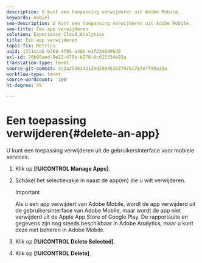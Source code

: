 ```yaml
---
description: U kunt een toepassing verwijderen uit Adobe Mobile.
keywords: mobiel
seo-description: U kunt een toepassing verwijderen uit Adobe Mobile.
seo-title: Een app verwijderen
solution: Experience Cloud,Analytics
title: Een app verwijderen
topic-fix: Metrics
uuid: 1721cce5-b368-4f05-a40b-e3f2348d96d8
exl-id: 70b95aed-9e22-470b-b278-6c015334e92a
translation-type: tm+mt
source-git-commit: 4c2a255b343128d2904530279751767e7f99a10a
workflow-type: tm+mt
source-wordcount: '100'
ht-degree: 4%

---
```


# Een toepassing verwijderen{#delete-an-app}

U kunt een toepassing verwijderen uit de gebruikersinterface voor mobiele services.

1. Klik op **[!UICONTROL Manage Apps]**.
1. Schakel het selectievakje in naast de app(en) die u wilt verwijderen.

   >[!IMPORTANT]
   >
   >Als u een app verwijdert van Adobe Mobile, wordt de app verwijderd uit de gebruikersinterface van Adobe Mobile, maar wordt de app niet verwijderd uit de Apple App Store of Google Play. De rapportsuite en gegevens zijn nog steeds beschikbaar in Adobe Analytics, maar u kunt deze niet beheren in Adobe Mobile.

1. Klik op **[!UICONTROL Delete Selected]**.
1. Klik op **[!UICONTROL Delete]**.
